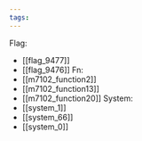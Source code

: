 ```yaml
---
tags:
---
```

Flag:
- [[flag_9477]]
- [[flag_9476]]
Fn:
- [[m7102_function2]]
- [[m7102_function13]]
- [[m7102_function20]]
System:
- [[system_1]]
- [[system_66]]
- [[system_0]]
